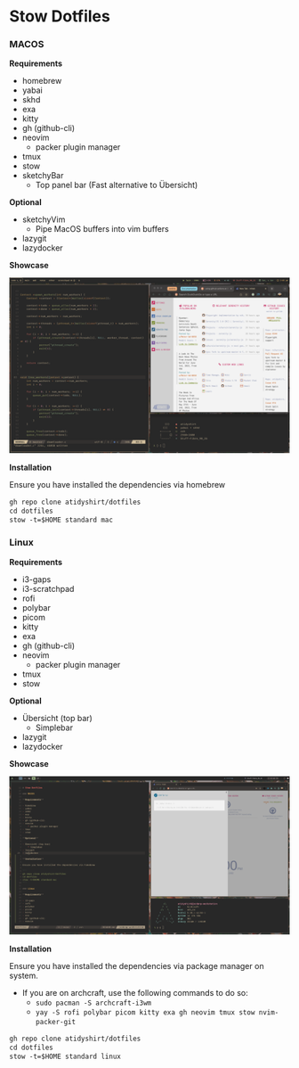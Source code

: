 # Stow Dotfiles

### MACOS

**Requirements**

- homebrew
- yabai
- skhd
- exa
- kitty
- gh (github-cli)
- neovim
    * packer plugin manager
- tmux
- stow
- sketchyBar
    * Top panel bar (Fast alternative to Übersicht)

**Optional**

- sketchyVim
    * Pipe MacOS buffers into vim buffers
- lazygit
- lazydocker

**Showcase**

![Mac Preview](./preview-mac.png)

**Installation**

Ensure you have installed the dependencies via homebrew

```
gh repo clone atidyshirt/dotfiles
cd dotfiles
stow -t=$HOME standard mac
```

### Linux

**Requirements**

- i3-gaps
- i3-scratchpad
- rofi
- polybar
- picom
- kitty
- exa
- gh (github-cli)
- neovim
    * packer plugin manager
- tmux
- stow

**Optional**

- Übersicht (top bar)
    * Simplebar
- lazygit
- lazydocker

**Showcase**

![Linux Preview](./preview-linux.png)

**Installation**

Ensure you have installed the dependencies via package manager on system.

- If you are on archcraft, use the following commands to do so:
    * `sudo pacman -S archcraft-i3wm`
    * `yay -S rofi polybar picom kitty exa gh neovim tmux stow nvim-packer-git`

```
gh repo clone atidyshirt/dotfiles
cd dotfiles
stow -t=$HOME standard linux
```
